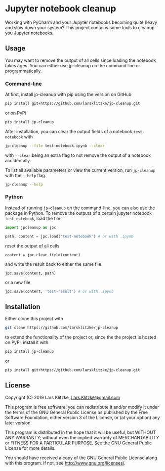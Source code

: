 # Jupyter notebook cleanup

Working with PyCharm and your Jupyter notebooks becoming quite heavy and slow down your system? This project contains
 some tools to cleanup you Jupyter notebooks.

## Usage

You may want to remove the output of all cells since loading the notebook takes ages. You can either use jp-cleanup
 on the command line or programmatically. 
 
### Command-line
At first, install jp-cleanup with pip using the version on GitHub

```bash
pip install git+https://github.com/larsklitzke/jp-cleanup.git
```
or on PyPi
```bash
pip install jp-cleanup
```

After installation, you can clear the output fields of a notebook `test-notebook` with
```bash
jp-cleanup --file test-notebook.ipynb --clear
```
with `--clear` being an extra flag to not remove the output of a notebook accidentally. 

To list all available parameters or view the current version, run `jp-cleanup` with the `--help` flag.

```bash
jp-cleanup --help
```

### Python

Instead of running `jp-cleanup` on the command-line, you can also use the package in Python. To remove the outputs of
 a certain jupyter notebook `test-notebook`, load the file 

```python
import jpcleanup as jpc

path, content = jpc.load('test-notebook') # or with .ipynb
```

reset the output of all cells

```
content = jpc.clear_field(content)
```

and write the result back to either the same file
```
jpc.save(content, path) 
```
or a new file

```python
jpc.save(content, 'test-result') # or with .ipynb
```

## Installation

Either clone this project with

```bash
git clone https://github.com/larsklitzke/jp-cleanup
```

to extend the functionality of the project or, since the the project is hosted on PyPi, install it with

```bash
pip install jp-cleanup
```
or

```bash
pip install git+https://github.com/larsklitzke/jp-cleanup.git
```

## License

Copyright (C) 2019  Lars Klitzke, Lars.Klitzke@gmail.com

This program is free software: you can redistribute it and/or modify
it under the terms of the GNU General Public License as published by
the Free Software Foundation, either version 3 of the License, or
(at your option) any later version.

This program is distributed in the hope that it will be useful,
but WITHOUT ANY WARRANTY; without even the implied warranty of
MERCHANTABILITY or FITNESS FOR A PARTICULAR PURPOSE.  See the
GNU General Public License for more details.

You should have received a copy of the GNU General Public License
along with this program.  If not, see <http://www.gnu.org/licenses/>.